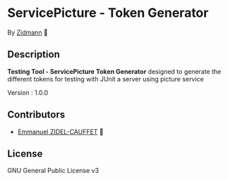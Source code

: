 # ServicePicture - Token Generator

By [Zidmann](mailto:emmanuel.zidel@gmail.com) :bow: 

## Description

**Testing Tool - ServicePicture Token Generator** designed to generate the different tokens for testing with JUnit a server using picture service

Version : 1.0.0

## Contributors

* [Emmanuel ZIDEL-CAUFFET](mailto:emmanuel.zidel@gmail.com) :bow: 

## License

GNU General Public License v3
